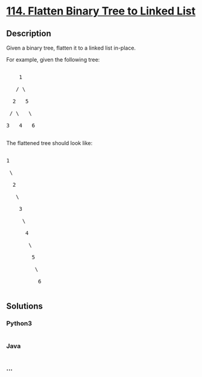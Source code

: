 # [114. Flatten Binary Tree to Linked List](https://leetcode.com/problems/flatten-binary-tree-to-linked-list)

## Description
<p>Given a binary tree, flatten it to a linked list in-place.</p>



<p>For example, given the following tree:</p>



<pre>

    1

   / \

  2   5

 / \   \

3   4   6

</pre>



<p>The flattened tree should look like:</p>



<pre>

1

 \

  2

   \

    3

     \

      4

       \

        5

         \

          6

</pre>




## Solutions


<!-- tabs:start -->

### **Python3**

```python

```

### **Java**

```java

```

### **...**
```

```

<!-- tabs:end -->